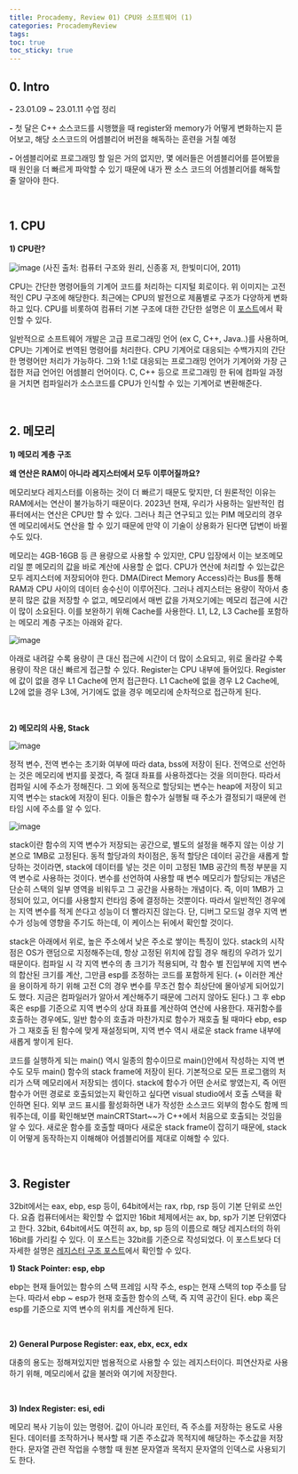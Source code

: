 ```yaml
---
title: Procademy, Review 01) CPU와 소프트웨어 (1)
categories: ProcademyReview
tags: 
toc: true
toc_sticky: true
---
```

## **0. Intro**

**-** 23.01.09 ~ 23.01.11 수업 정리

**-** 첫 달은 C++ 소스코드를 시행했을 때 register와 memory가 어떻게 변화하는지 뜯어보고, 해당 소스코드의 어셈블리어 버전을 해독하는 훈련을 거칠 예정

**-** 어셈블리어로 프로그래밍 할 일은 거의 없지만, 몇 에러들은 어셈블리어를 뜯어봤을 때 원인을 더 빠르게 파악할 수 있기 때문에 내가 짠 소스 코드의 어셈블리어를 해독할 줄 알아야 한다. 

<br/>

## **1. CPU**

**1) CPU란?**

![image](https://user-images.githubusercontent.com/96677719/212538797-762e6a97-cca6-44bf-b5e5-4c1a6910b647.png)
(사진 출처: 컴퓨터 구조와 원리, 신종홍 저, 한빛미디어, 2011)

CPU는 간단한 명령어들의 기계어 코드를 처리하는 디지털 회로이다. 위 이미지는 고전적인 CPU 구조에 해당한다. 최근에는 CPU의 발전으로 제품별로 구조가 다양하게 변화하고 있다. CPU를 비롯하여 컴퓨터 기본 구조에 대한 간단한 설명은 이 [포스트](https://chw-owo.github.io/computerstructure/%EC%BB%B4%ED%93%A8%ED%84%B0%EC%9D%98-%EA%B8%B0%EB%B3%B8-%EA%B5%AC%EC%A1%B0/)에서 확인할 수 있다. 

일반적으로 소프트웨어 개발은 고급 프로그래밍 언어 (ex C, C++, Java..)를 사용하며, CPU는 기계어로 번역된 명령어를 처리한다. CPU 기계어로 대응되는 수백가지의 간단한 명령어만 처리가 가능하다. 그와 1:1로 대응되는 프로그래밍 언어가 기계어와 가장 근접한 저급 언어인 어셈블리 언어이다. C, C++ 등으로 프로그래밍 한 뒤에 컴파일 과정을 거치면 컴파일러가 소스코드를 CPU가 인식할 수 있는 기계어로 변환해준다. 

<br/>

## **2. 메모리**

**1) 메모리 계층 구조**

**왜 연산은 RAM이 아니라 레지스터에서 모두 이루어질까요?**

메모리보다 레지스터를 이용하는 것이 더 빠르기 때문도 맞지만, 더 원론적인 이유는 RAM에서는 연산이 불가능하기 때문이다. 2023년 현재, 우리가 사용하는 일반적인 컴퓨터에서는 연산은 CPU만 할 수 있다. 그러나 최근 연구되고 있는 PIM 메모리의 경우엔 메모리에서도 연산을 할 수 있기 때문에 만약 이 기술이 상용화가 된다면 답변이 바뀔 수도 있다.    

메모리는 4GB-16GB 등 큰 용량으로 사용할 수 있지만, CPU 입장에서 이는 보조메모리일 뿐 메모리의 값을 바로 계산에 사용할 순 없다. CPU가 연산에 처리할 수 있는값은 모두 레지스터에 저장되어야 한다. DMA(Direct Memory Access)라는 Bus를 통해 RAM과 CPU 사이의 데이터 송수신이 이루어진다. 그러나 레지스터는 용량이 작아서 충분히 많은 값을 저장할 수 없고, 메모리에서 매번 값을 가져오기에는 메모리 접근에 시간이 많이 소요된다. 이를 보완하기 위해 Cache를 사용한다. L1, L2, L3 Cache를 포함하는 메모리 계층 구조는 아래와 같다. 

![image](https://user-images.githubusercontent.com/96677719/212539582-4cbb4f18-4e56-4e7f-a3a3-7db1d3905897.png)

아래로 내려갈 수록 용량이 큰 대신 접근에 시간이 더 많이 소요되고, 위로 올라갈 수록 용량이 작은 대신 빠르게 접근할 수 있다. Register는 CPU 내부에 들어있다. Register에 값이 없을 경우 L1 Cache에 먼저 접근한다. L1 Cache에 없을 경우 L2 Cache에, L2에 없을 경우 L3에, 거기에도 없을 경우 메모리에 순차적으로 접근하게 된다. 

<br/>

**2) 메모리의 사용, Stack**

![image](https://user-images.githubusercontent.com/96677719/210036928-5d669bf0-c1ea-47e2-971c-bc217f0d72a0.png)

정적 변수, 전역 변수는 초기화 여부에 따라 data, bss에 저장이 된다. 전역으로 선언하는 것은 메모리에 번지를 꽂겠다, 즉 절대 좌표를 사용하겠다는 것을 의미한다. 따라서 컴파일 시에 주소가 정해진다. 그 외에 동적으로 할당되는 변수는 heap에 저장이 되고 지역 변수는 stack에 저장이 된다. 이들은 함수가 실행될 때 주소가 결정되기 때문에 런타임 시에 주소를 알 수 있다. 

![image](https://user-images.githubusercontent.com/96677719/210686541-e51b8b72-7986-4a04-8ac7-dcb2b3002d64.png)

stack이란 함수의 지역 변수가 저장되는 공간으로, 별도의 설정을 해주지 않는 이상 기본으로 1MB로 고정된다. 동적 할당과의 차이점은, 동적 할당은 데이터 공간을 새롭게 할당하는 것이라면, stack에 데이터를 넣는 것은 이미 고정된 1MB 공간의 특정 부분을 지역 변수로 사용하는 것이다. 변수를 선언하여 사용할 때 변수 메모리가 할당되는 개념은 단순히 스택의 일부 영역을 비워두고 그 공간을 사용하는 개념이다. 즉, 이미 1MB가 고정되어 있고, 어디를 사용할지 런타임 중에 결정하는 것뿐이다. 따라서 일반적인 경우에는 지역 변수를 적게 쓴다고 성능이 더 빨라지진 않는다. 단, 디버그 모드일 경우 지역 변수가 성능에 영향을 주기도 하는데, 이 케이스는 뒤에서 확인할 것이다.

stack은 아래에서 위로, 높은 주소에서 낮은 주소로 쌓이는 특징이 있다. stack의 시작점은 OS가 랜덤으로 지정해주는데, 항상 고정된 위치에 잡힐 경우 해킹의 우려가 있기 때문이다. 컴파일 시 각 지역 변수의 총 크기가 적용되며, 각 함수 별 진입부에 지역 변수의 합산된 크기를 계산, 그만큼 esp를 조정하는 코드를 포함하게 된다. (+ 이러한 계산을 용이하게 하기 위해 고전 C의 경우 변수를 무조건 함수 최상단에 몰아넣게 되어있기도 했다. 지금은 컴파일러가 알아서 계산해주기 때문에 그러지 않아도 된다.) 그 후 ebp 혹은 esp를 기준으로 지역 변수의 상대 좌표를 계산하여 연산에 사용한다. 재귀함수를 호출하는 경우에도, 일반 함수의 호출과 마찬가지로 함수가 재호출 될 때마다 ebp, esp가 그 재호출 된 함수에 맞게 재설정되며, 지역 변수 역시 새로운 stack frame 내부에 새롭게 쌓이게 된다. 

코드를 실행하게 되는 main() 역시 일종의 함수이므로 main()안에서 작성하는 지역 변수도 모두 main() 함수의 stack frame에 저장이 된다. 기본적으로 모든 프로그램의 처리가 스택 메모리에서 저장되는 셈이다. stack에 함수가 어떤 순서로 쌓였는지, 즉 어떤 함수가 어떤 경로로 호출되었는지 확인하고 싶다면 visual studio에서 호출 스택을 확인하면 된다. 외부 코드 표시를 활성화하면 내가 작성한 소스코드 외부의 함수도 함께 띄워주는데, 이를 확인해보면 mainCRTStart~~가 C++에서 처음으로 호출되는 것임을 알 수 있다. 새로운 함수를 호출할 때마다 새로운 stack frame이 잡히기 때문에, stack이 어떻게 동작하는지 이해해야 어셈블리어를 제대로 이해할 수 있다. 

<br/>

## **3. Register**

32bit에서는 eax, ebp, esp 등이, 64bit에서는 rax, rbp, rsp 등이 기본 단위로 쓰인다. 요즘 컴퓨터에서는 확인할 수 없지만 16bit 체제에서는 ax, bp, sp가 기본 단위였다고 한다. 32bit, 64bit에서도 여전히 ax, bp, sp 등의 이름으로 해당 레지스터의 하위 16bit를 가리킬 수 있다. 이 포스트는 32bit를 기준으로 작성되었다. 이 포스트보다 더 자세한 설명은 [레지스터 구조 포스트](https://chw-owo.github.io/os/%EB%A0%88%EC%A7%80%EC%8A%A4%ED%84%B0-%EA%B5%AC%EC%A1%B0/)에서 확인할 수 있다. 

**1) Stack Pointer: esp, ebp** 

ebp는 현재 들어있는 함수의 스택 프레임 시작 주소, esp는 현재 스택의 top 주소를 담는다. 따라서 ebp ~ esp가 현재 호출한 함수의 스택, 즉 지역 공간이 된다. ebp 혹은 esp를 기준으로 지역 변수의 위치를 계산하게 된다. 

<br/>

**2) General Purpose Register: eax, ebx, ecx, edx** 

대충의 용도는 정해져있지만 범용적으로 사용할 수 있는 레지스터이다. 피연산자로 사용하기 위해, 메모리에서 값을 불러와 여기에 저장한다. 

<br/>

**3) Index Register: esi, edi**

메모리 복사 기능이 있는 명령어. 값이 아니라 포인터, 즉 주소를 저장하는 용도로 사용된다. 데이터를 조작하거나 복사할 때 기존 주소값과 목적지에 해당하는 주소값을 저장한다. 문자열 관련 작업을 수행할 때 원본 문자열과 목적지 문자열의 인덱스로 사용되기도 한다. 

<br/>
